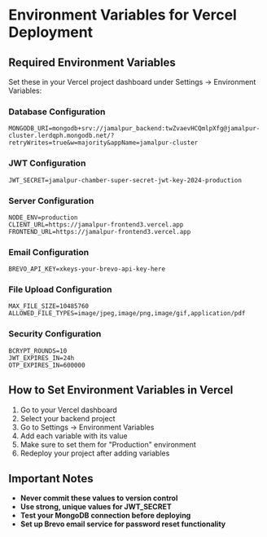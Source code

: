 # Environment Variables for Vercel Deployment

## Required Environment Variables

Set these in your Vercel project dashboard under Settings → Environment Variables:

### Database Configuration
```
MONGODB_URI=mongodb+srv://jamalpur_backend:twZvaevHCQmlpXfg@jamalpur-cluster.lerdqph.mongodb.net/?retryWrites=true&w=majority&appName=jamalpur-cluster
```

### JWT Configuration
```
JWT_SECRET=jamalpur-chamber-super-secret-jwt-key-2024-production
```

### Server Configuration
```
NODE_ENV=production
CLIENT_URL=https://jamalpur-frontend3.vercel.app
FRONTEND_URL=https://jamalpur-frontend3.vercel.app
```

### Email Configuration
```
BREVO_API_KEY=xkeys-your-brevo-api-key-here
```

### File Upload Configuration
```
MAX_FILE_SIZE=10485760
ALLOWED_FILE_TYPES=image/jpeg,image/png,image/gif,application/pdf
```

### Security Configuration
```
BCRYPT_ROUNDS=10
JWT_EXPIRES_IN=24h
OTP_EXPIRES_IN=600000
```

## How to Set Environment Variables in Vercel

1. Go to your Vercel dashboard
2. Select your backend project
3. Go to Settings → Environment Variables
4. Add each variable with its value
5. Make sure to set them for "Production" environment
6. Redeploy your project after adding variables

## Important Notes

- **Never commit these values to version control**
- **Use strong, unique values for JWT_SECRET**
- **Test your MongoDB connection before deploying**
- **Set up Brevo email service for password reset functionality**
